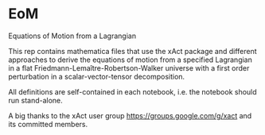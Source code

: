 # EoM
Equations of Motion from a Lagrangian

This rep contains mathematica files that use the xAct package and different approaches to derive the equations of motion from a specified Lagrangian in a flat Friedmann-Lemaître-Robertson-Walker universe with a first order perturbation in a scalar-vector-tensor decomposition.

All definitions are self-contained in each notebook, i.e. the notebook should run stand-alone.

A big thanks to the xAct user group https://groups.google.com/g/xact and its committed members.
